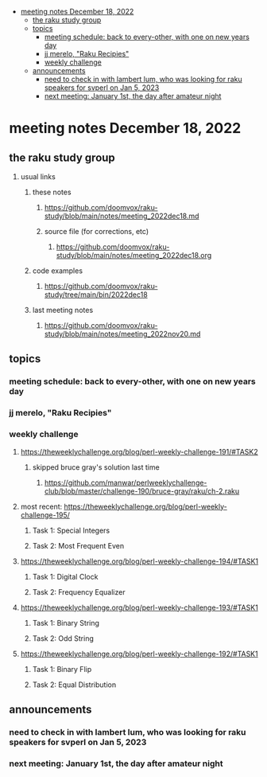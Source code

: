 - [meeting notes December 18, 2022](#org4ea6e31)
  - [the raku study group](#org4c2addb)
  - [topics](#org6c17096)
    - [meeting schedule: back to every-other, with one on new years day](#org17322b7)
    - [jj merelo, "Raku Recipies"](#org42bbad3)
    - [weekly challenge](#org75b6450)
  - [announcements](#orgde90aac)
    - [need to check in with lambert lum, who was looking for raku speakers for svperl on Jan 5, 2023](#orga210f76)
    - [next meeting: January 1st, the day after amateur night](#orgb963a70)


<a id="org4ea6e31"></a>

# meeting notes December 18, 2022


<a id="org4c2addb"></a>

## the raku study group

1.  usual links

    1.  these notes
    
        1.  <https://github.com/doomvox/raku-study/blob/main/notes/meeting_2022dec18.md>
        
        2.  source file (for corrections, etc)
        
            1.  <https://github.com/doomvox/raku-study/blob/main/notes/meeting_2022dec18.org>
    
    2.  code examples
    
        1.  <https://github.com/doomvox/raku-study/tree/main/bin/2022dec18>
    
    3.  last meeting notes
    
        1.  <https://github.com/doomvox/raku-study/blob/main/notes/meeting_2022nov20.md>


<a id="org6c17096"></a>

## topics


<a id="org17322b7"></a>

### meeting schedule: back to every-other, with one on new years day


<a id="org42bbad3"></a>

### jj merelo, "Raku Recipies"


<a id="org75b6450"></a>

### weekly challenge

1.  <https://theweeklychallenge.org/blog/perl-weekly-challenge-191/#TASK2>

    1.  skipped bruce gray's solution last time
    
        1.  <https://github.com/manwar/perlweeklychallenge-club/blob/master/challenge-190/bruce-gray/raku/ch-2.raku>

2.  most recent: <https://theweeklychallenge.org/blog/perl-weekly-challenge-195/>

    1.  Task 1: Special Integers
    
    2.  Task 2: Most Frequent Even

3.  <https://theweeklychallenge.org/blog/perl-weekly-challenge-194/#TASK1>

    1.  Task 1: Digital Clock
    
    2.  Task 2: Frequency Equalizer

4.  <https://theweeklychallenge.org/blog/perl-weekly-challenge-193/#TASK1>

    1.  Task 1: Binary String
    
    2.  Task 2: Odd String

5.  <https://theweeklychallenge.org/blog/perl-weekly-challenge-192/#TASK1>

    1.  Task 1: Binary Flip
    
    2.  Task 2: Equal Distribution


<a id="orgde90aac"></a>

## announcements


<a id="orga210f76"></a>

### need to check in with lambert lum, who was looking for raku speakers for svperl on Jan 5, 2023


<a id="orgb963a70"></a>

### next meeting: January 1st, the day after amateur night
